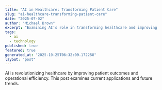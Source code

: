 ```yaml
---
title: "AI in Healthcare: Transforming Patient Care"
slug: "ai-healthcare-transforming-patient-care"
date: "2025-07-02"
author: "Michael Brown"
excerpt: "Examining AI's role in transforming healthcare and improving patient outcomes."
tags:
  - ai
  - technology
published: true
featured: true
generated_at: "2025-10-25T06:32:09.172258"
layout: "post"
---
```


AI is revolutionizing healthcare by improving patient outcomes and operational efficiency. This post examines current applications and future trends.